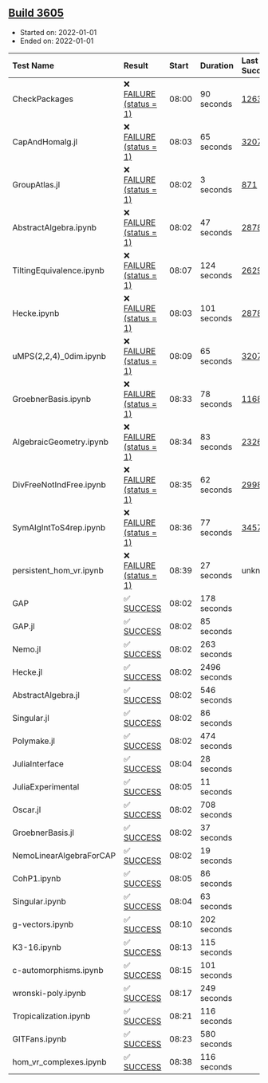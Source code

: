 ## [Build 3605](https://oscarci.mathematik.uni-kl.de/job/oscar-stable/3605/)

* Started on: 2022-01-01
* Ended on: 2022-01-01

| Test Name    | Result | Start | Duration | Last Success | First Failure |
|:-------------|:-------|:------|:---------|:-------------|:--------------|
| CheckPackages | ❌ [FAILURE (status = 1)](https://oscarci.mathematik.uni-kl.de/job/oscar-stable/3605/artifact/logs/build-3605/CheckPackages.log) | 08:00 | 90 seconds | [1263](https://oscarci.mathematik.uni-kl.de/job/oscar-stable/1263/) | [1264](https://oscarci.mathematik.uni-kl.de/job/oscar-stable/1264/) |
| CapAndHomalg.jl | ❌ [FAILURE (status = 1)](https://oscarci.mathematik.uni-kl.de/job/oscar-stable/3605/artifact/logs/build-3605/CapAndHomalg.jl.log) | 08:03 | 65 seconds | [3207](https://oscarci.mathematik.uni-kl.de/job/oscar-stable/3207/) | [3208](https://oscarci.mathematik.uni-kl.de/job/oscar-stable/3208/) |
| GroupAtlas.jl | ❌ [FAILURE (status = 1)](https://oscarci.mathematik.uni-kl.de/job/oscar-stable/3605/artifact/logs/build-3605/GroupAtlas.jl.log) | 08:02 | 3 seconds | [871](https://oscarci.mathematik.uni-kl.de/job/oscar-stable/871/) | [872](https://oscarci.mathematik.uni-kl.de/job/oscar-stable/872/) |
| AbstractAlgebra.ipynb | ❌ [FAILURE (status = 1)](https://oscarci.mathematik.uni-kl.de/job/oscar-stable/3605/artifact/logs/build-3605/AbstractAlgebra.ipynb.log) | 08:02 | 47 seconds | [2878](https://oscarci.mathematik.uni-kl.de/job/oscar-stable/2878/) | [2879](https://oscarci.mathematik.uni-kl.de/job/oscar-stable/2879/) |
| TiltingEquivalence.ipynb | ❌ [FAILURE (status = 1)](https://oscarci.mathematik.uni-kl.de/job/oscar-stable/3605/artifact/logs/build-3605/TiltingEquivalence.ipynb.log) | 08:07 | 124 seconds | [2629](https://oscarci.mathematik.uni-kl.de/job/oscar-stable/2629/) | [2630](https://oscarci.mathematik.uni-kl.de/job/oscar-stable/2630/) |
| Hecke.ipynb | ❌ [FAILURE (status = 1)](https://oscarci.mathematik.uni-kl.de/job/oscar-stable/3605/artifact/logs/build-3605/Hecke.ipynb.log) | 08:03 | 101 seconds | [2878](https://oscarci.mathematik.uni-kl.de/job/oscar-stable/2878/) | [2879](https://oscarci.mathematik.uni-kl.de/job/oscar-stable/2879/) |
| uMPS(2,2,4)_0dim.ipynb | ❌ [FAILURE (status = 1)](https://oscarci.mathematik.uni-kl.de/job/oscar-stable/3605/artifact/logs/build-3605/uMPS-2-2-4-_0dim.ipynb.log) | 08:09 | 65 seconds | [3207](https://oscarci.mathematik.uni-kl.de/job/oscar-stable/3207/) | [3208](https://oscarci.mathematik.uni-kl.de/job/oscar-stable/3208/) |
| GroebnerBasis.ipynb | ❌ [FAILURE (status = 1)](https://oscarci.mathematik.uni-kl.de/job/oscar-stable/3605/artifact/logs/build-3605/GroebnerBasis.ipynb.log) | 08:33 | 78 seconds | [1168](https://oscarci.mathematik.uni-kl.de/job/oscar-stable/1168/) | [1169](https://oscarci.mathematik.uni-kl.de/job/oscar-stable/1169/) |
| AlgebraicGeometry.ipynb | ❌ [FAILURE (status = 1)](https://oscarci.mathematik.uni-kl.de/job/oscar-stable/3605/artifact/logs/build-3605/AlgebraicGeometry.ipynb.log) | 08:34 | 83 seconds | [2326](https://oscarci.mathematik.uni-kl.de/job/oscar-stable/2326/) | [2327](https://oscarci.mathematik.uni-kl.de/job/oscar-stable/2327/) |
| DivFreeNotIndFree.ipynb | ❌ [FAILURE (status = 1)](https://oscarci.mathematik.uni-kl.de/job/oscar-stable/3605/artifact/logs/build-3605/DivFreeNotIndFree.ipynb.log) | 08:35 | 62 seconds | [2998](https://oscarci.mathematik.uni-kl.de/job/oscar-stable/2998/) | [2999](https://oscarci.mathematik.uni-kl.de/job/oscar-stable/2999/) |
| SymAlgIntToS4rep.ipynb | ❌ [FAILURE (status = 1)](https://oscarci.mathematik.uni-kl.de/job/oscar-stable/3605/artifact/logs/build-3605/SymAlgIntToS4rep.ipynb.log) | 08:36 | 77 seconds | [3457](https://oscarci.mathematik.uni-kl.de/job/oscar-stable/3457/) | [3458](https://oscarci.mathematik.uni-kl.de/job/oscar-stable/3458/) |
| persistent_hom_vr.ipynb | ❌ [FAILURE (status = 1)](https://oscarci.mathematik.uni-kl.de/job/oscar-stable/3605/artifact/logs/build-3605/persistent_hom_vr.ipynb.log) | 08:39 | 27 seconds | unknown | unknown |
| GAP | ✅ [SUCCESS](https://oscarci.mathematik.uni-kl.de/job/oscar-stable/3605/artifact/logs/build-3605/GAP.log) | 08:02 | 178 seconds |  |  |
| GAP.jl | ✅ [SUCCESS](https://oscarci.mathematik.uni-kl.de/job/oscar-stable/3605/artifact/logs/build-3605/GAP.jl.log) | 08:02 | 85 seconds |  |  |
| Nemo.jl | ✅ [SUCCESS](https://oscarci.mathematik.uni-kl.de/job/oscar-stable/3605/artifact/logs/build-3605/Nemo.jl.log) | 08:02 | 263 seconds |  |  |
| Hecke.jl | ✅ [SUCCESS](https://oscarci.mathematik.uni-kl.de/job/oscar-stable/3605/artifact/logs/build-3605/Hecke.jl.log) | 08:02 | 2496 seconds |  |  |
| AbstractAlgebra.jl | ✅ [SUCCESS](https://oscarci.mathematik.uni-kl.de/job/oscar-stable/3605/artifact/logs/build-3605/AbstractAlgebra.jl.log) | 08:02 | 546 seconds |  |  |
| Singular.jl | ✅ [SUCCESS](https://oscarci.mathematik.uni-kl.de/job/oscar-stable/3605/artifact/logs/build-3605/Singular.jl.log) | 08:02 | 86 seconds |  |  |
| Polymake.jl | ✅ [SUCCESS](https://oscarci.mathematik.uni-kl.de/job/oscar-stable/3605/artifact/logs/build-3605/Polymake.jl.log) | 08:02 | 474 seconds |  |  |
| JuliaInterface | ✅ [SUCCESS](https://oscarci.mathematik.uni-kl.de/job/oscar-stable/3605/artifact/logs/build-3605/JuliaInterface.log) | 08:04 | 28 seconds |  |  |
| JuliaExperimental | ✅ [SUCCESS](https://oscarci.mathematik.uni-kl.de/job/oscar-stable/3605/artifact/logs/build-3605/JuliaExperimental.log) | 08:05 | 11 seconds |  |  |
| Oscar.jl | ✅ [SUCCESS](https://oscarci.mathematik.uni-kl.de/job/oscar-stable/3605/artifact/logs/build-3605/Oscar.jl.log) | 08:02 | 708 seconds |  |  |
| GroebnerBasis.jl | ✅ [SUCCESS](https://oscarci.mathematik.uni-kl.de/job/oscar-stable/3605/artifact/logs/build-3605/GroebnerBasis.jl.log) | 08:02 | 37 seconds |  |  |
| NemoLinearAlgebraForCAP | ✅ [SUCCESS](https://oscarci.mathematik.uni-kl.de/job/oscar-stable/3605/artifact/logs/build-3605/NemoLinearAlgebraForCAP.log) | 08:02 | 19 seconds |  |  |
| CohP1.ipynb | ✅ [SUCCESS](https://oscarci.mathematik.uni-kl.de/job/oscar-stable/3605/artifact/logs/build-3605/CohP1.ipynb.log) | 08:05 | 86 seconds |  |  |
| Singular.ipynb | ✅ [SUCCESS](https://oscarci.mathematik.uni-kl.de/job/oscar-stable/3605/artifact/logs/build-3605/Singular.ipynb.log) | 08:04 | 63 seconds |  |  |
| g-vectors.ipynb | ✅ [SUCCESS](https://oscarci.mathematik.uni-kl.de/job/oscar-stable/3605/artifact/logs/build-3605/g-vectors.ipynb.log) | 08:10 | 202 seconds |  |  |
| K3-16.ipynb | ✅ [SUCCESS](https://oscarci.mathematik.uni-kl.de/job/oscar-stable/3605/artifact/logs/build-3605/K3-16.ipynb.log) | 08:13 | 115 seconds |  |  |
| c-automorphisms.ipynb | ✅ [SUCCESS](https://oscarci.mathematik.uni-kl.de/job/oscar-stable/3605/artifact/logs/build-3605/c-automorphisms.ipynb.log) | 08:15 | 101 seconds |  |  |
| wronski-poly.ipynb | ✅ [SUCCESS](https://oscarci.mathematik.uni-kl.de/job/oscar-stable/3605/artifact/logs/build-3605/wronski-poly.ipynb.log) | 08:17 | 249 seconds |  |  |
| Tropicalization.ipynb | ✅ [SUCCESS](https://oscarci.mathematik.uni-kl.de/job/oscar-stable/3605/artifact/logs/build-3605/Tropicalization.ipynb.log) | 08:21 | 116 seconds |  |  |
| GITFans.ipynb | ✅ [SUCCESS](https://oscarci.mathematik.uni-kl.de/job/oscar-stable/3605/artifact/logs/build-3605/GITFans.ipynb.log) | 08:23 | 580 seconds |  |  |
| hom_vr_complexes.ipynb | ✅ [SUCCESS](https://oscarci.mathematik.uni-kl.de/job/oscar-stable/3605/artifact/logs/build-3605/hom_vr_complexes.ipynb.log) | 08:38 | 116 seconds |  |  |
